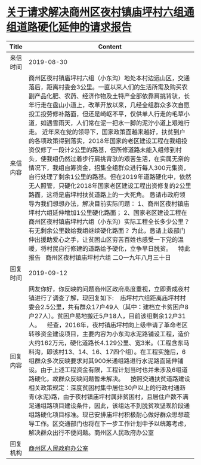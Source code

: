 # <a href="http://www.shangluo.gov.cn/zmhd/ldxxxx.jsp?urltype=leadermail.LeaderMailContentUrl&wbtreeid=1112&leadermailid=5426">关于请求解决商州区夜村镇庙坪村六组通组道路硬化延伸的请求报告</a>
| Title |                                                                                                                                                                                                                                                                                             Content                                                                                                                                                                                                                                                                                              |
|:-----:|--------------------------------------------------------------------------------------------------------------------------------------------------------------------------------------------------------------------------------------------------------------------------------------------------------------------------------------------------------------------------------------------------------------------------------------------------------------------------------------------------------------------------------------------------------------------------------------------------|
| 来信时间  | 2019-08-30                                                                                                                                                                                                                                                                                                                                                                                                                                                                                                                                                                                       |
| 来信内容  | 商州区夜村镇庙坪村六组（小东沟）地处本村边远山区，交通落后，距离村委会3公里。一直以来人们的生活所需及购买农副产品化肥、农药、经济作物及土特产全部依靠肩挑背驮，长年行走在盘山小道上，改革开放以来，几经全组群众多次自愿投工投劳修补路面，但还是崎岖不平，仅供单人行走的毛草小道，如遇雪雨天，人们常在泥一把水一脚的泥泞小道上艰难行走。 近年来在党的领导下，国家政策面越来越好，扶贫到户的各项政策得到落实，2018年国家的老区建设工程在我组投资仅修了一段计2公里的路基，但所修道路未能入组修到村头，使我组仍然过着步行肩挑背驮的艰苦生活，在实属无奈的情况下，我组自筹资金，招集全组群众进行每人300元集资，自行处理了剩余1公里的路基。但在2019年道路硬化中，依然无人照管，只硬化2018年国家老区建设工程出资修复的2公里路面，这将是庙坪村扶贫道路上的一大死角。 恳请市政府领导为我们想想办法，解决目前实际问题： 1、商州区夜村镇庙坪村六组延伸增加1公里硬化路面； 2、国家老区建设工程在商州区夜村镇庙坪村六组（小东沟）实际工程全长多少公里？有无剩余公里数给我组继续硬化路面？ 为此，恳请上级部门伸出援助爱心之手，让贫困山区穷苦百姓也感受一下党的温暖，将村民自行修建的道路给予硬化，立争早日脱贫。    特此报告   商州区夜村镇庙坪村六组 二O一九年八月三十日 |
| 回复时间  | 2019-09-12                                                                                                                                                                                                                                                                                                                                                                                                                                                                                                                                                                                       |
| 回复内容  | 网友你好，你反映的问题商州区政府高度重视，立即责成夜村镇进行了调查了解，现回复如下:    庙坪村六组距离庙坪村村委会2.5公里，共有群众17户49人（其中：建档立卡贫困户8户27人）。贫困户易地搬迁5户18人，目前该组剩余12户31人。    经查，2016年，夜村镇庙坪村向上级申请了革命老区转移资金建设项目，主要内容为小东沟水泥路铺设工程，造价大约162万元，硬化道路长4.129公里、宽3米。（工程含东马料沟，即该村13、14、16、17四个组）。在工程实施后，6组群众多次反映要求对其900米通组路进行水泥路面延伸铺设。由于上述工程资金有限，工程计划当时也并未涉及6组道路硬化，故群众反映问题暂未解决。    按照交通扶贫道路建设相关政策规定：深度贫困村集中居住30户以上的行政村通沥青(水泥)路，由于夜村镇庙坪村属非贫困村，且居住户数不满足通组路项目建设条件，因此，该组达不到脱贫攻坚现阶段通组路硬化项目标准。现已安排庙坪村积极耐心做好群众思想疏导工作。区交通部门也将在下一步工作计划中予以统筹考虑，解决群众出行不便问题。商州区人民政府办公室                                                                                                    |
| 回复机构  | <a href="../../category/agencies/商州区人民政府办公室.md">商州区人民政府办公室</a>                                                                                                                                                                                                                                                                                                                                                                                                                                                                                                                                   |